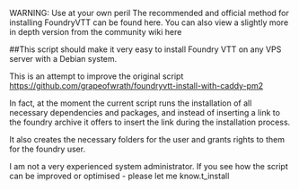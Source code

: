 WARNING: Use at your own peril
The recommended and official method for installing FoundryVTT can be found here. You can also view a slightly more in depth version from the community wiki here

##This script should make it very easy to install Foundry VTT on any VPS server with a Debian system.

This is an attempt to improve the original script 
https://github.com/grapeofwrath/foundryvtt-install-with-caddy-pm2

In fact, at the moment the current script runs the installation of all necessary dependencies and packages, and instead of inserting a link to the foundry archive it offers to insert the link during the installation process.

It also creates the necessary folders for the user and grants rights to them for the foundry user.

I am not a very experienced system administrator.
If you see how the script can be improved or optimised - please let me know.t_install

